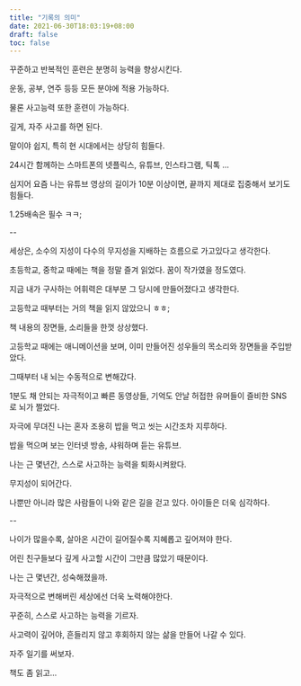 ```yaml
---
title: "기록의 의미"
date: 2021-06-30T18:03:19+08:00
draft: false
toc: false
---
```


꾸준하고 반복적인 훈련은 분명히 능력을 향상시킨다.

운동, 공부, 연주 등등 모든 분야에 적용 가능하다.

물론 사고능력 또한 훈련이 가능하다. 

깊게, 자주 사고를 하면 된다.

말이야 쉽지, 특히 현 시대에서는 상당히 힘들다.

24시간 함께하는 스마트폰의 넷플릭스, 유튜브, 인스타그램, 틱톡 ... 

심지어 요즘 나는 유튜브 영상의 길이가 10분 이상이면, 끝까지 제대로 집중해서 보기도 힘들다.

1.25배속은 필수 ㅋㅋ;

--

세상은, 소수의 지성이 다수의 무지성을 지배하는 흐름으로 가고있다고 생각한다.

초등학교, 중학교 때에는 책을 정말 즐겨 읽었다. 꿈이 작가였을 정도였다. 

지금 내가 구사하는 어휘력은 대부분 그 당시에 만들어졌다고 생각한다. 

고등학교 때부터는 거의 책을 읽지 않았으니 ㅎㅎ;

책 내용의 장면들, 소리들을 한껏 상상했다.

고등학교 때에는 애니메이션을 보며, 이미 만들어진 성우들의 목소리와 장면들을 주입받았다.

그때부터 내 뇌는 수동적으로 변해갔다.

1분도 채 안되는 자극적이고 빠른 동영상들, 기억도 안날 허접한 유머들이 즐비한 SNS로 뇌가 쩔었다.

자극에 무뎌진 나는 혼자 조용히 밥을 먹고 씻는 시간조차 지루하다.

밥을 먹으며 보는 인터넷 방송, 샤워하며 듣는 유튜브. 

나는 근 몇년간, 스스로 사고하는 능력을 퇴화시켜왔다.

무지성이 되어간다. 

나뿐만 아니라 많은 사람들이 나와 같은 길을 걷고 있다. 아이들은 더욱 심각하다.

--

나이가 많을수록, 살아온 시간이 길어질수록 지혜롭고 깊어져야 한다.

어린 친구들보다 깊게 사고할 시간이 그만큼 많았기 때문이다.

나는 근 몇년간, 성숙해졌을까.

자극적으로 변해버린 세상에선 더욱 노력해야한다. 

꾸준히, 스스로 사고하는 능력을 기르자.

사고력이 깊어야, 흔들리지 않고 후회하지 않는 삶을 만들어 나갈 수 있다.

자주 일기를 써보자.

책도 좀 읽고...